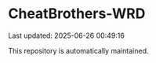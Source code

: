 # CheatBrothers-WRD

Last updated: 2025-06-26 00:49:16

This repository is automatically maintained.
